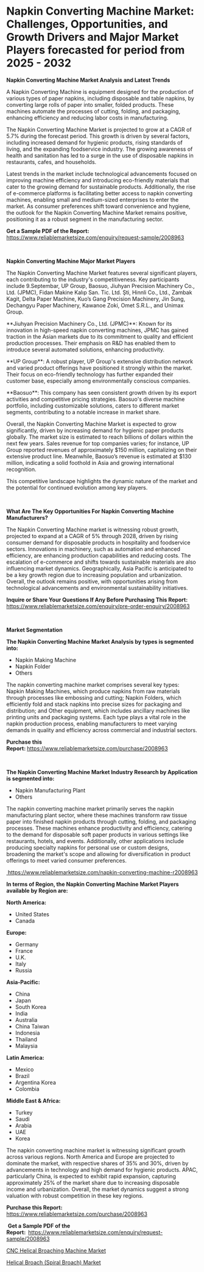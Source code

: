 <p><h1>Napkin Converting Machine Market: Challenges, Opportunities, and Growth Drivers and Major Market Players forecasted for period from 2025 - 2032</h1></p><p><strong>Napkin Converting Machine Market Analysis and Latest Trends</strong></p>
<p><p>A Napkin Converting Machine is equipment designed for the production of various types of paper napkins, including disposable and table napkins, by converting large rolls of paper into smaller, folded products. These machines automate the processes of cutting, folding, and packaging, enhancing efficiency and reducing labor costs in manufacturing.</p><p>The Napkin Converting Machine Market is projected to grow at a CAGR of 5.7% during the forecast period. This growth is driven by several factors, including increased demand for hygienic products, rising standards of living, and the expanding foodservice industry. The growing awareness of health and sanitation has led to a surge in the use of disposable napkins in restaurants, cafes, and households.</p><p>Latest trends in the market include technological advancements focused on improving machine efficiency and introducing eco-friendly materials that cater to the growing demand for sustainable products. Additionally, the rise of e-commerce platforms is facilitating better access to napkin converting machines, enabling small and medium-sized enterprises to enter the market. As consumer preferences shift toward convenience and hygiene, the outlook for the Napkin Converting Machine Market remains positive, positioning it as a robust segment in the manufacturing sector.</p></p>
<p><strong>Get a Sample PDF of the Report:&nbsp;</strong> <a href="https://www.reliablemarketsize.com/enquiry/request-sample/2008963?utm_campaign=2095&utm_medium=2&utm_source=Github&utm_content=ia&utm_term=29032025&utm_id=napkin-converting-machine">https://www.reliablemarketsize.com/enquiry/request-sample/2008963</a></p>
<p>&nbsp;</p>
<p><strong>Napkin Converting Machine Major Market Players</strong></p>
<p><p>The Napkin Converting Machine Market features several significant players, each contributing to the industry's competitiveness. Key participants include 9.Septembar, UP Group, Baosuo, Jiuhyan Precision Machinery Co., Ltd. (JPMC), Fidan Makine Kalıp San. Tic. Ltd. Şti, Hinnli Co., Ltd., Zambak Kagit, Delta Paper Machine, Kuo’s Gang Precision Machinery, Jin Sung, Dechangyu Paper Machinery, Kawanoe Zoki, Omet S.R.L., and Unimax Group.</p><p>**Jiuhyan Precision Machinery Co., Ltd. (JPMC)**: Known for its innovation in high-speed napkin converting machines, JPMC has gained traction in the Asian markets due to its commitment to quality and efficient production processes. Their emphasis on R&D has enabled them to introduce several automated solutions, enhancing productivity.</p><p>**UP Group**: A robust player, UP Group's extensive distribution network and varied product offerings have positioned it strongly within the market. Their focus on eco-friendly technology has further expanded their customer base, especially among environmentally conscious companies.</p><p>**Baosuo**: This company has seen consistent growth driven by its export activities and competitive pricing strategies. Baosuo's diverse machine portfolio, including customizable solutions, caters to different market segments, contributing to a notable increase in market share.</p><p>Overall, the Napkin Converting Machine Market is expected to grow significantly, driven by increasing demand for hygienic paper products globally. The market size is estimated to reach billions of dollars within the next few years. Sales revenue for top companies varies; for instance, UP Group reported revenues of approximately $150 million, capitalizing on their extensive product line. Meanwhile, Baosuo’s revenue is estimated at $130 million, indicating a solid foothold in Asia and growing international recognition. </p><p>This competitive landscape highlights the dynamic nature of the market and the potential for continued evolution among key players.</p></p>
<p>&nbsp;</p>
<p><strong>What Are The Key Opportunities For Napkin Converting Machine Manufacturers?</strong></p>
<p><p>The Napkin Converting Machine market is witnessing robust growth, projected to expand at a CAGR of 5% through 2028, driven by rising consumer demand for disposable products in hospitality and foodservice sectors. Innovations in machinery, such as automation and enhanced efficiency, are enhancing production capabilities and reducing costs. The escalation of e-commerce and shifts towards sustainable materials are also influencing market dynamics. Geographically, Asia Pacific is anticipated to be a key growth region due to increasing population and urbanization. Overall, the outlook remains positive, with opportunities arising from technological advancements and environmental sustainability initiatives.</p></p>
<p><strong>Inquire or Share Your Questions If Any Before Purchasing This Report:</strong> <a href="https://www.reliablemarketsize.com/enquiry/pre-order-enquiry/2008963?utm_campaign=2095&utm_medium=2&utm_source=Github&utm_content=ia&utm_term=29032025&utm_id=napkin-converting-machine">https://www.reliablemarketsize.com/enquiry/pre-order-enquiry/2008963</a></p>
<p>&nbsp;</p>
<p><strong>Market Segmentation</strong></p>
<p><strong>The Napkin Converting Machine Market Analysis by types is segmented into:</strong></p>
<p><ul><li>Napkin Making Machine</li><li>Napkin Folder</li><li>Others</li></ul></p>
<p><p>The napkin converting machine market comprises several key types: Napkin Making Machines, which produce napkins from raw materials through processes like embossing and cutting; Napkin Folders, which efficiently fold and stack napkins into precise sizes for packaging and distribution; and Other equipment, which includes ancillary machines like printing units and packaging systems. Each type plays a vital role in the napkin production process, enabling manufacturers to meet varying demands in quality and efficiency across commercial and industrial sectors.</p></p>
<p><strong>Purchase this Report:&nbsp;</strong><a href="https://www.reliablemarketsize.com/purchase/2008963?utm_campaign=2095&utm_medium=2&utm_source=Github&utm_content=ia&utm_term=29032025&utm_id=napkin-converting-machine">https://www.reliablemarketsize.com/purchase/2008963</a></p>
<p>&nbsp;</p>
<p><strong>The Napkin Converting Machine Market Industry Research by Application is segmented into:</strong></p>
<p><ul><li>Napkin Manufacturing Plant</li><li>Others</li></ul></p>
<p><p>The napkin converting machine market primarily serves the napkin manufacturing plant sector, where these machines transform raw tissue paper into finished napkin products through cutting, folding, and packaging processes. These machines enhance productivity and efficiency, catering to the demand for disposable soft paper products in various settings like restaurants, hotels, and events. Additionally, other applications include producing specialty napkins for personal use or custom designs, broadening the market's scope and allowing for diversification in product offerings to meet varied consumer preferences.</p></p>
<p><a href="https://www.reliablemarketsize.com/napkin-converting-machine-r2008963?utm_campaign=2095&utm_medium=2&utm_source=Github&utm_content=ia&utm_term=29032025&utm_id=napkin-converting-machine">&nbsp;https://www.reliablemarketsize.com/napkin-converting-machine-r2008963</a></p>
<p><strong>In terms of Region, the Napkin Converting Machine Market Players available by Region are:</strong></p>
<p>
    <p> <strong> North America: </strong>
        <ul>
            <li>United States</li>
            <li>Canada</li>
        </ul>
        </p> 
    <p> <strong> Europe: </strong>
        <ul>
            <li>Germany</li>
            <li>France</li>
            <li>U.K.</li>
            <li>Italy</li>
            <li>Russia</li>
        </ul>
        </p> 
    <p> <strong> Asia-Pacific: </strong>
        <ul>
            <li>China</li>
            <li>Japan</li>
            <li>South Korea</li>
            <li>India</li>
            <li>Australia</li>
            <li>China Taiwan</li>
            <li>Indonesia</li>
            <li>Thailand</li>
            <li>Malaysia</li>
        </ul>
        </p> 
    <p> <strong> Latin America: </strong>
        <ul>
            <li>Mexico</li>
            <li>Brazil</li>
            <li>Argentina Korea</li>
            <li>Colombia</li>
        </ul>
        </p> 
    <p> <strong> Middle East & Africa: </strong>
        <ul>
            <li>Turkey</li>
            <li>Saudi</li>
            <li>Arabia</li>
            <li>UAE</li>
            <li>Korea</li>
        </ul>
    </p>
    </p>
<p><p>The napkin converting machine market is witnessing significant growth across various regions. North America and Europe are projected to dominate the market, with respective shares of 35% and 30%, driven by advancements in technology and high demand for hygienic products. APAC, particularly China, is expected to exhibit rapid expansion, capturing approximately 25% of the market share due to increasing disposable income and urbanization. Overall, the market dynamics suggest a strong valuation with robust competition in these key regions.</p></p>
<p><strong>Purchase this Report: </strong><a href="https://www.reliablemarketsize.com/purchase/2008963?utm_campaign=2095&utm_medium=2&utm_source=Github&utm_content=ia&utm_term=29032025&utm_id=napkin-converting-machine">https://www.reliablemarketsize.com/purchase/2008963</a></p>
<p>&nbsp;<strong>Get a Sample PDF of the Report:&nbsp;&nbsp;</strong><a href="https://www.reliablemarketsize.com/enquiry/request-sample/2008963?utm_campaign=2095&utm_medium=2&utm_source=Github&utm_content=ia&utm_term=29032025&utm_id=napkin-converting-machine">https://www.reliablemarketsize.com/enquiry/request-sample/2008963</a></p>
<p><strong></strong></p>
<p><p><a href="https://github.com/gulaimolin/Market-Research-Report-List-7/blob/main/cnc-helical-broaching-machine-market.md?utm_campaign=2095&utm_medium=2&utm_source=Github&utm_content=ia&utm_term=29032025&utm_id=napkin-converting-machine">CNC Helical Broaching Machine Market</a></p><p><a href="https://github.com/nicoletavirag/Market-Research-Report-List-5/blob/main/helical-broach-spiral-broach-market.md?utm_campaign=2095&utm_medium=2&utm_source=Github&utm_content=ia&utm_term=29032025&utm_id=napkin-converting-machine">Helical Broach (Spiral Broach) Market</a></p></p>
